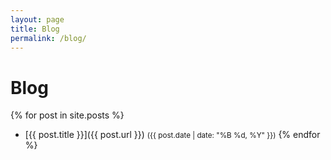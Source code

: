 ```yaml
---
layout: page
title: Blog
permalink: /blog/
---
```


# Blog

{% for post in site.posts %}
- [{{ post.title }}]({{ post.url }}) <small>({{ post.date | date: "%B %d, %Y" }})</small>
{% endfor %}

